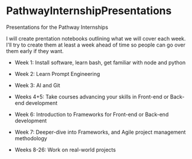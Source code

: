 # PathwayInternshipPresentations
Presentations for the Pathway Internships

I will create prentation notebooks outlining what we will cover each week. 
I'll try to create them at least a week ahead of time so people can go over them early if they want.
 
* Week 1: Install software, learn bash, get familiar with node and python

* Week 2: Learn Prompt Engineering

* Week 3: AI and Git

* Weeks 4+5: Take courses advancing your skills in Front-end or Back-end development

* Week 6: Introduction to Frameworks for Front-end or Back-end development

* Week 7: Deeper-dive into Frameworks, and Agile project management methodology

* Weeks 8-26: Work on real-world projects
